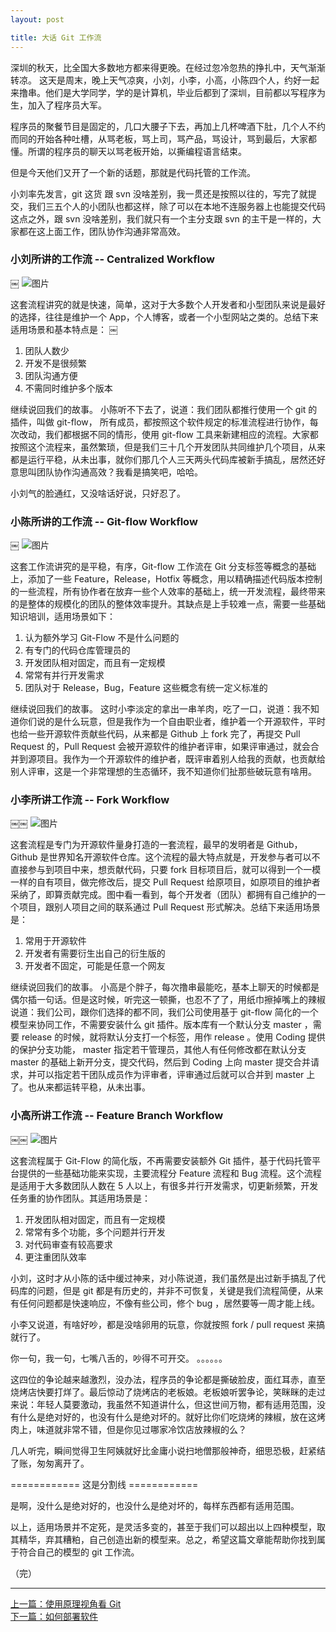 ```yaml
---
layout: post

title: 大话 Git 工作流
---
```


深圳的秋天，比全国大多数地方都来得更晚。在经过忽冷忽热的挣扎中，天气渐渐转凉。
这天是周末，晚上天气凉爽，小刘，小李，小高，小陈四个人，约好一起来撸串。他们是大学同学，学的是计算机，毕业后都到了深圳，目前都以写程序为生，加入了程序员大军。

程序员的聚餐节目是固定的，几口大腰子下去，再加上几杯啤酒下肚，几个人不约而同的开始各种吐槽，从骂老板，骂上司，骂产品，骂设计，骂到最后，大家都懂。所谓的程序员的聊天以骂老板开始，以撕编程语言结束。

但是今天他们又开了一个新的话题，那就是代码托管的工作流。

小刘率先发言，git 这货 跟 svn 没啥差别，我一贯还是按照以往的，写完了就提交，我们三五个人的小团队也都这样，除了可以在本地不连服务器上也能提交代码这点之外，跟 svn 没啥差别，我们就只有一个主分支跟 svn 的主干是一样的，大家都在这上面工作，团队协作沟通非常高效。


### 小刘所讲的工作流 -- Centralized Workflow
￼
 ![图片](https://dn-coding-net-production-pp.qbox.me/feebbee4-43de-487d-bedb-cc12a1e7c91e.png) 

这套流程讲究的就是快速，简单，这对于大多数个人开发者和小型团队来说是最好的选择，往往是维护一个 App，个人博客，或者一个小型网站之类的。总结下来适用场景和基本特点是：
￼
1. 团队人数少
2. 开发不是很频繁
3. 团队沟通方便
4. 不需同时维护多个版本

继续说回我们的故事。
小陈听不下去了，说道：我们团队都推行使用一个 git 的插件，叫做 git-flow， 所有成员，都按照这个软件规定的标准流程进行协作，每次改动，我们都根据不同的情形，使用 git-flow 工具来新建相应的流程。大家都按照这个流程来，虽然繁琐，但是我们三十几个开发团队共同维护几个项目，从来都是运行平稳，从未出事，就你们那几个人三天两头代码库被新手搞乱，居然还好意思叫团队协作沟通高效？我看是搞笑吧，哈哈。

小刘气的脸通红，又没啥话好说，只好忍了。

### 小陈所讲的工作流 -- Git-flow Workflow
￼
 ![图片](https://dn-coding-net-production-pp.qbox.me/b84291d9-e16d-4af0-9149-2ae6faeea134.png) 

这套工作流讲究的是平稳，有序，Git-flow 工作流在 Git 分支标签等概念的基础上，添加了一些 Feature，Release，Hotfix 等概念，用以精确描述代码版本控制的一些流程，所有协作者在放弃一些个人效率的基础上，统一开发流程，最终带来的是整体的规模化的团队的整体效率提升。其缺点是上手较难一点，需要一些基础知识培训，适用场景如下：

1. 认为额外学习 Git-Flow 不是什么问题的
2. 有专门的代码仓库管理员的
3. 开发团队相对固定，而且有一定规模
4. 常常有并行开发需求
5. 团队对于 Release，Bug，Feature 这些概念有统一定义标准的

继续说回我们的故事。
这时小李淡定的拿出一串羊肉，吃了一口，说道：我不知道你们说的是什么玩意，但是我作为一个自由职业者，维护着一个开源软件，平时也给一些开源软件贡献些代码，从来都是 Github 上 fork 完了，再提交 Pull Request 的，Pull Request 会被开源软件的维护者评审，如果评审通过，就会合并到源项目。我作为一个开源软件的维护者，既评审着别人给我的贡献，也贡献给别人评审，这是一个非常理想的生态循环，我不知道你们扯那些破玩意有啥用。

### 小李所讲工作流 -- Fork Workflow
￼￼
 ![图片](https://dn-coding-net-production-pp.qbox.me/0d3c05db-1ee9-430b-973e-f370ccd0b97e.png) 

这套流程是专门为开源软件量身打造的一套流程，最早的发明者是 Github，Github 是世界知名开源软件仓库。这个流程的最大特点就是，开发参与者可以不直接参与到项目中来，想贡献代码，只要 fork 目标项目后，就可以得到一个一模一样的自有项目，做完修改后，提交 Pull Request 给原项目，如原项目的维护者采纳了，即算贡献完成。图中看一看到，每个开发者（团队）都拥有自己维护的一个项目，跟别人项目之间的联系通过 Pull Request 形式解决。总结下来适用场景是：

1. 常用于开源软件
2. 开发者有需要衍生出自己的衍生版的
3. 开发者不固定，可能是任意一个网友

继续说回我们的故事。
小高是个胖子，每次撸串最能吃，基本上聊天的时候都是偶尔插一句话。但是这时候，听完这一顿撕，也忍不了了，用纸巾擦掉嘴上的辣椒说道：我们公司，跟你们选择的都不同，我们公司使用基于 git-flow 简化的一个模型来协同工作，不需要安装什么 git 插件。版本库有一个默认分支 master ，需要 release 的时候，就将默认分支打一个标签，用作 release 。使用 Coding 提供的保护分支功能， master 指定若干管理员，其他人有任何修改都在默认分支 master 的基础上新开分支，提交代码，然后到 Coding 上向 master 提交合并请求，并可以指定若干团队成员作为评审者，评审通过后就可以合并到 master 上了。也从来都运转平稳，从未出事。


### 小高所讲工作流 -- Feature Branch Workflow
￼￼
 ![图片](https://dn-coding-net-production-pp.qbox.me/a60eb8f5-330d-4c2f-a347-ac47dba0e440.png) 

这套流程属于 Git-Flow 的简化版，不再需要安装额外 Git 插件，基于代码托管平台提供的一些基础功能来实现，主要流程分 Feature 流程和 Bug 流程。这个流程是适用于大多数团队人数在 5 人以上，有很多并行开发需求，切更新频繁，开发任务重的协作团队。其适用场景是：

1. 开发团队相对固定，而且有一定规模
2. 常常有多个功能，多个问题并行开发
3. 对代码审查有较高要求
4. 更注重团队效率


小刘，这时才从小陈的话中缓过神来，对小陈说道，我们虽然是出过新手搞乱了代码库的问题，但是 git 都是有历史的，并非不可恢复，关键是我们流程简便，从来有任何问题都是快速响应，不像有些公司，修个 bug ，居然要等一周才能上线。

小李又说道，有啥好吵，都是没啥卵用的玩意，你就按照 fork / pull request 来搞就行了。

你一句，我一句，七嘴八舌的，吵得不可开交。
。。。。。。

这四位的争论越来越激烈，没办法，程序员的争论都是撕破脸皮，面红耳赤，直至烧烤店快要打烊了。最后惊动了烧烤店的老板娘。老板娘听罢争论，笑眯眯的走过来说：年轻人莫要激动，我虽然不知道讲什么，但这世间万物，都有适用范围，没有什么是绝对好的，也没有什么是绝对坏的。就好比你们吃烧烤的辣椒，放在这烤肉上，味道就非常不错，但是你见过哪家冷饮店放辣椒的么？

几人听完，瞬间觉得卫生阿姨就好比金庸小说扫地僧那般神奇，细思恐极，赶紧结了账，匆匆离开了。

============ 这是分割线 ============


是啊，没什么是绝对好的，也没什么是绝对坏的，每样东西都有适用范围。

以上，适用场景并不定死，是灵活多变的，甚至于我们可以超出以上四种模型，取其精华，弃其糟粕，自己创造出新的模型来。总之，希望这篇文章能帮助你找到属于符合自己的模型的 git 工作流。

（完）

---
 
   


  <div class="footer-nav">
  <div class="left-nav"><i class="fa fa-angle-left"></i><a href="/help/doc/practice/git-principle.html">上一篇：使用原理视角看 Git</a></div>
  <div class="right-nav"><a href="/help/doc/practice/git-deploy.html">下一篇：如何部署软件</a><i class="fa fa-angle-right"></i></div>
  </div>
